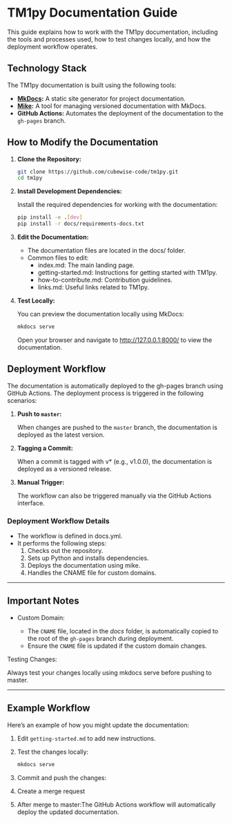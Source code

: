 # TM1py Documentation Guide

This guide explains how to work with the TM1py documentation, including the tools and processes used, how to test changes locally, and how the deployment workflow operates.

## Technology Stack

The TM1py documentation is built using the following tools:

- **[MkDocs](https://www.mkdocs.org/):** A static site generator for project documentation.
- **[Mike](https://github.com/jimporter/mike):** A tool for managing versioned documentation with MkDocs.
- **GitHub Actions:** Automates the deployment of the documentation to the `gh-pages` branch.

## How to Modify the Documentation

1. **Clone the Repository:**

   ```bash
   git clone https://github.com/cubewise-code/tm1py.git
   cd tm1py

2. **Install Development Dependencies:**

    Install the required dependencies for working with the documentation:

    ```bash
    pip install -e .[dev]
    pip install -r docs/requirements-docs.txt
    ```

3. **Edit the Documentation:**

    - The documentation files are located in the docs/ folder.
    - Common files to edit:
        - index.md: The main landing page.
        - getting-started.md: Instructions for getting started with TM1py.
        - how-to-contribute.md: Contribution guidelines.
        - links.md: Useful links related to TM1py.

4. **Test Locally:**

    You can preview the documentation locally using MkDocs:

    ```bash
    mkdocs serve
    ```

    Open your browser and navigate to <http://127.0.0.1:8000/> to view the documentation.

## Deployment Workflow

The documentation is automatically deployed to the gh-pages branch using GitHub Actions. The deployment process is triggered in the following scenarios:

1. **Push to `master`:**

    When changes are pushed to the `master` branch, the documentation is deployed as the latest version.

2. **Tagging a Commit:**

    When a commit is tagged with v* (e.g., v1.0.0), the documentation is deployed as a versioned release.

3. **Manual Trigger:**

    The workflow can also be triggered manually via the GitHub Actions interface.

### Deployment Workflow Details

- The workflow is defined in docs.yml.
- It performs the following steps:
    1. Checks out the repository.
    2. Sets up Python and installs dependencies.
    3. Deploys the documentation using mike.
    4. Handles the CNAME file for custom domains.

---

## Important Notes

- Custom Domain:

  - The `CNAME` file, located in the *docs* folder, is automatically copied to the root of the `gh-pages` branch during deployment.
  - Ensure the `CNAME` file is updated if the custom domain changes.

Testing Changes:

Always test your changes locally using mkdocs serve before pushing to master.

---

## Example Workflow

Here’s an example of how you might update the documentation:

1. Edit `getting-started.md` to add new instructions.
2. Test the changes locally:

    ```bash
    mkdocs serve
    ```

3. Commit and push the changes:

4. Create a merge request

5. After merge to master:The GitHub Actions workflow will automatically deploy the updated documentation.
